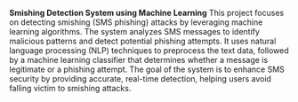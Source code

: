 **Smishing Detection System using Machine Learning**
This project focuses on detecting smishing (SMS phishing) attacks by leveraging machine learning algorithms. The system analyzes SMS messages to identify malicious patterns and detect potential phishing attempts. It uses natural language processing (NLP) techniques to preprocess the text data, followed by a machine learning classifier that determines whether a message is legitimate or a phishing attempt. The goal of the system is to enhance SMS security by providing accurate, real-time detection, helping users avoid falling victim to smishing attacks.
